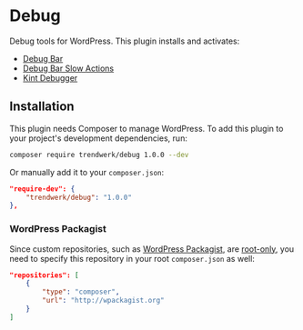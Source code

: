 Debug
===========

Debug tools for WordPress. This plugin installs and activates:

- [Debug Bar](https://wordpress.org/plugins/debug-bar/)
- [Debug Bar Slow Actions](https://wordpress.org/plugins/debug-bar-slow-actions/)
- [Kint Debugger](https://wordpress.org/plugins/kint-debugger/)

## Installation
This plugin needs Composer to manage WordPress. To add this plugin to your project's development dependencies, run:
```sh
composer require trendwerk/debug 1.0.0 --dev
```

Or manually add it to your `composer.json`:
```json
"require-dev": {
	"trendwerk/debug": "1.0.0"
},
```

### WordPress Packagist

Since custom repositories, such as [WordPress Packagist](http://wpackagist.org/), are [root-only](https://getcomposer.org/doc/04-schema.md#repositories), you need to specify this repository in your root `composer.json` as well:

```json
"repositories": [
	{
		"type": "composer",
		"url": "http://wpackagist.org"
	}
]
```
